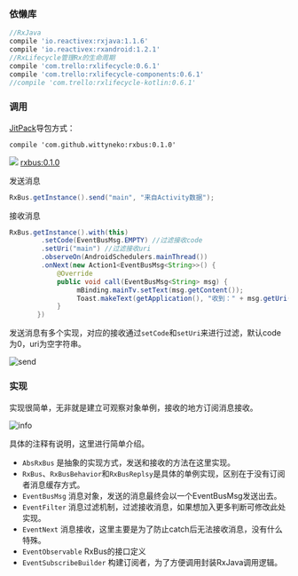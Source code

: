 ### 依懒库

```gradle
//RxJava
compile 'io.reactivex:rxjava:1.1.6'
compile 'io.reactivex:rxandroid:1.2.1'
//RxLifecycle管理Rx的生命周期
compile 'com.trello:rxlifecycle:0.6.1'
compile 'com.trello:rxlifecycle-components:0.6.1'
//compile 'com.trello:rxlifecycle-kotlin:0.6.1'
```

### 调用
[JitPack](https://jitpack.io/)导包方式：
```
compile 'com.github.wittyneko:rxbus:0.1.0'
```
[![](https://jitpack.io/v/wittyneko/rxbus.svg)](https://jitpack.io/#wittyneko/rxbus) [rxbus:0.1.0](https://jitpack.io/#wittyneko/rxbus/0.1.0)


发送消息
```java
RxBus.getInstance().send("main", "来自Activity数据");
```
接收消息
```java
RxBus.getInstance().with(this)
        .setCode(EventBusMsg.EMPTY) //过滤接收code
        .setUri("main") //过滤接收uri
        .observeOn(AndroidSchedulers.mainThread())
        .onNext(new Action1<EventBusMsg<String>>() {
            @Override
            public void call(EventBusMsg<String> msg) {
                 mBinding.mainTv.setText(msg.getContent());
                 Toast.makeText(getApplication(), "收到：" + msg.getUri() + "，消息：" + msg.getContent(), Toast.LENGTH_SHORT).show();
            }
       })
```
发送消息有多个实现，对应的接收通过`setCode`和`setUri`来进行过滤，默认code为0，uri为空字符串。

![send](http://upload-images.jianshu.io/upload_images/1845254-ff832aa74b7a4965.png?imageMogr2/auto-orient/strip%7CimageView2/2/w/1240)

### 实现

实现很简单，无非就是建立可观察对象单例，接收的地方订阅消息接收。

![info](http://upload-images.jianshu.io/upload_images/1845254-6afe4f9183bcb19f.png?imageMogr2/auto-orient/strip%7CimageView2/2/w/1240)

具体的注释有说明，这里进行简单介绍。
- `AbsRxBus` 是抽象的实现方式，发送和接收的方法在这里实现。
- `RxBus`、`RxBusBehavior`和`RxBusReplsy`是具体的单例实现，区别在于没有订阅者消息缓存方式。
- `EventBusMsg` 消息对象，发送的消息最终会以一个EventBusMsg发送出去。
- `EventFilter` 消息过滤机制，过滤接收消息，如果想加入更多判断可修改此处实现。
- `EventNext` 消息接收，这里主要是为了防止catch后无法接收消息，没有什么特殊。
- `EventObservable` RxBus的接口定义
- `EventSubscribeBuilder` 构建订阅者，为了方便调用封装RxJava调用逻辑。
